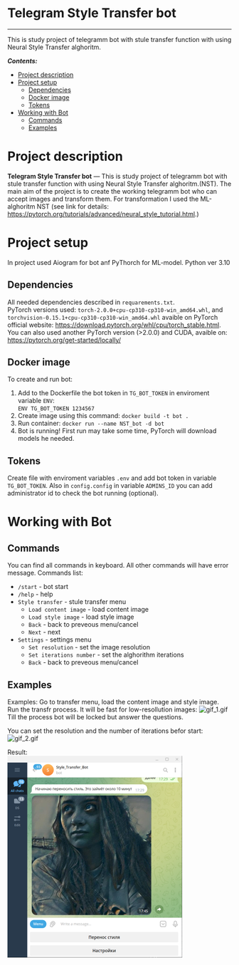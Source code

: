 Telegram Style Transfer bot
==============
---
This is study project of telegramm bot with stule transfer function with using Neural Style Transfer alghoritm.

***Contents:***
- [Project description](#Description)
- [Project setup](#Setup)
     - [Dependencies](#dependencies)
     - [Docker image](#docker)
     - [Tokens](#Tokens)
- [Working with Bot](#Bot)
     - [Commands](#Commands)
     - [Examples](#Samples)
 

# Project description <a name="Description"></a>

**Telegram Style Transfer bot** — This is study project of telegramm bot with stule transfer function with using Neural Style Transfer alghoritm.(NST). 
The main aim of the project is to create the working telegramm bot who can accept images and transform them. For transformation I used the ML-alghoritm NST (see link for details: https://pytorch.org/tutorials/advanced/neural_style_tutorial.html.)
  
# Project setup <a name="Setup"></a>

In project used Аiogram for bot anf PyThorch for ML-model. Python ver 3.10

## Dependencies <a name="dependencies"></a>

All needed dependencies described in `requarements.txt`.  
PyTorch versions used: `torch-2.0.0+cpu-cp310-cp310-win_amd64.whl`, and `torchvision-0.15.1+cpu-cp310-cp310-win_amd64.whl` avaible on PyTorch official website: https://download.pytorch.org/whl/cpu/torch_stable.html. You can also used another PyTorch version (>2.0.0) and CUDA, avaible on: https://pytorch.org/get-started/locally/

## Docker image<a name="docker"></a>

To create and run bot:
1. Add to the Dockerfile the bot token in `TG_BOT_TOKEN` in enviroment variable `ENV`:  
     `ENV TG_BOT_TOKEN 1234567`  
2. Create image using this command:
     `docker build -t bot .`
3. Run container:
     `docker run --name NST_bot -d bot`
4. Bot is running! First run may take some time, PyTorch will download models he needed.

## Tokens <a name="Tokens"></a>
  
Create file with enviroment variables `.env` and add bot token in variable `TG_BOT_TOKEN`.
Also in `config.config` in variable `ADMINS_ID` you can add administrator id to check the bot running (optional). 

  
# Working with Bot <a name="Bot"></a>

## Commands <a name="Commands"></a>

You can find all commands in keyboard. All other commands will have error message.
Commands list:
- `/start` - bot start
- `/help` - help
- `Style transfer` - stule transfer menu
     - `Load content image` - load content image
     - `Load style image` - load style image
     - `Back` - back to preveous menu/cancel
     - `Next` - next
- `Settings` - settings menu
     - `Set resolution` - set the image resolution
     - `Set iterations number` - set the alghorithm iterations
     - `Back` - back to preveous menu/cancel


## Examples <a name="Samples"></a>

Examples:
Go to transfer menu, load the content image and style image. Run the transfr process. It will be fast for low-resollution images:
![gif_1.gif](https://github.com/KononovichKiryll/TG_bot_Neural_Style_Transfer/blob/main/gif_screnshots/gif_1.gif)  
Till the process bot will be locked but answer the questions.  
  
  
You can set the resolution and the number of iterations befor start:  
![gif_2.gif](https://github.com/KononovichKiryll/TG_bot_Neural_Style_Transfer/blob/main/gif_screnshots/gif_2.gif)
  
Result:  
![attachment:Screenshot_4.png](https://github.com/KononovichKiryll/TG_bot_Neural_Style_Transfer/blob/main/gif_screnshots/Screenshot_4.png)
